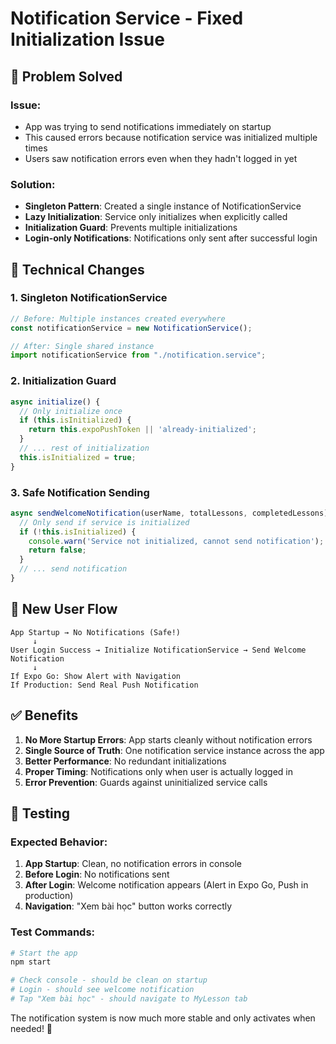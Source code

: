 # Notification Service - Fixed Initialization Issue

## 🎯 Problem Solved

### Issue:

- App was trying to send notifications immediately on startup
- This caused errors because notification service was initialized multiple times
- Users saw notification errors even when they hadn't logged in yet

### Solution:

- **Singleton Pattern**: Created a single instance of NotificationService
- **Lazy Initialization**: Service only initializes when explicitly called
- **Initialization Guard**: Prevents multiple initializations
- **Login-only Notifications**: Notifications only sent after successful login

## 🔧 Technical Changes

### 1. **Singleton NotificationService**

```javascript
// Before: Multiple instances created everywhere
const notificationService = new NotificationService();

// After: Single shared instance
import notificationService from "./notification.service";
```

### 2. **Initialization Guard**

```javascript
async initialize() {
  // Only initialize once
  if (this.isInitialized) {
    return this.expoPushToken || 'already-initialized';
  }
  // ... rest of initialization
  this.isInitialized = true;
}
```

### 3. **Safe Notification Sending**

```javascript
async sendWelcomeNotification(userName, totalLessons, completedLessons) {
  // Only send if service is initialized
  if (!this.isInitialized) {
    console.warn('Service not initialized, cannot send notification');
    return false;
  }
  // ... send notification
}
```

## 📱 New User Flow

```
App Startup → No Notifications (Safe!)
     ↓
User Login Success → Initialize NotificationService → Send Welcome Notification
     ↓
If Expo Go: Show Alert with Navigation
If Production: Send Real Push Notification
```

## ✅ Benefits

1. **No More Startup Errors**: App starts cleanly without notification errors
2. **Single Source of Truth**: One notification service instance across the app
3. **Better Performance**: No redundant initializations
4. **Proper Timing**: Notifications only when user is actually logged in
5. **Error Prevention**: Guards against uninitialized service calls

## 🧪 Testing

### Expected Behavior:

1. **App Startup**: Clean, no notification errors in console
2. **Before Login**: No notifications sent
3. **After Login**: Welcome notification appears (Alert in Expo Go, Push in production)
4. **Navigation**: "Xem bài học" button works correctly

### Test Commands:

```bash
# Start the app
npm start

# Check console - should be clean on startup
# Login - should see welcome notification
# Tap "Xem bài học" - should navigate to MyLesson tab
```

The notification system is now much more stable and only activates when needed! 🚀
